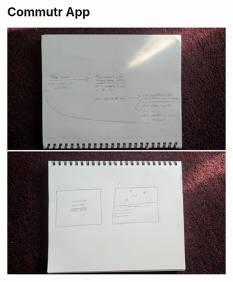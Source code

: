 # Commutr App

![Commutr UI Flow](https://github.com/andymbryant/commutr/blob/master/IMG_20170922_085528.jpg)
![Commutr Wireframe](https://github.com/andymbryant/commutr/blob/master/IMG_20170922_085928.jpg)
